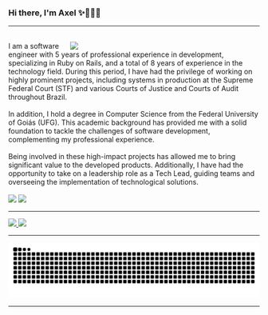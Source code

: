 ### Hi there, I'm Axel ✨🧑🏻‍💻

<hr>

<div style="display: inline_block"><br>
  <img width="380" align="right" vertical-align="center" src="https://i.pinimg.com/originals/6c/90/28/6c90288d7e10d46d18895f17f420a92c.gif">
  I am a software engineer with 5 years of professional experience in development, specializing in Ruby on Rails, and a total of 8 years of experience in the technology field. During this period, I have had the privilege of working on highly prominent projects, including systems in production at the Supreme Federal Court (STF) and various Courts of Justice and Courts of Audit throughout Brazil.<br><br>
  In addition, I hold a degree in Computer Science from the Federal University of Goiás (UFG). This academic background has provided me with a solid foundation to tackle the challenges of software development, complementing my professional experience.<br><br>
  Being involved in these high-impact projects has allowed me to bring significant value to the developed products. Additionally, I have had the opportunity to take on a leadership role as a Tech Lead, guiding teams and overseeing the implementation of technological solutions.
</div>

<div style="display: inline_block"><br>
  <a href="https://www.linkedin.com/in/axel-miguez" target="_blank"><img src="https://img.shields.io/badge/-LinkedIn-%230077B5?style=for-the-badge&logo=linkedin&logoColor=white" target="_blank"></a>
  <a href="https://axelzito.github.io" target="_blank"><img src="https://img.shields.io/badge/Website-3b5998?style=for-the-badge&logo=google-chrome&logoColor=white" target="_blank"></a>
</div>

<hr>

<div>
  <a href="https://github.com/axelzito">
    <img height="180em" src="https://github-readme-stats.vercel.app/api?username=axelzito&show_icons=true&theme=dracula&count_private=true"/>
    <img height="180em" src="https://github-readme-stats.vercel.app/api/top-langs/?username=axelzito&layout=compact&theme=dracula&langs_count=7"/>
  </a>
</div>

<hr>

<div style="display: inline_block">
 
 ![Snake animation](https://github.com/axelzito/axelzito/blob/output/github-contribution-grid-snake.svg)
 
</div>

<hr>

